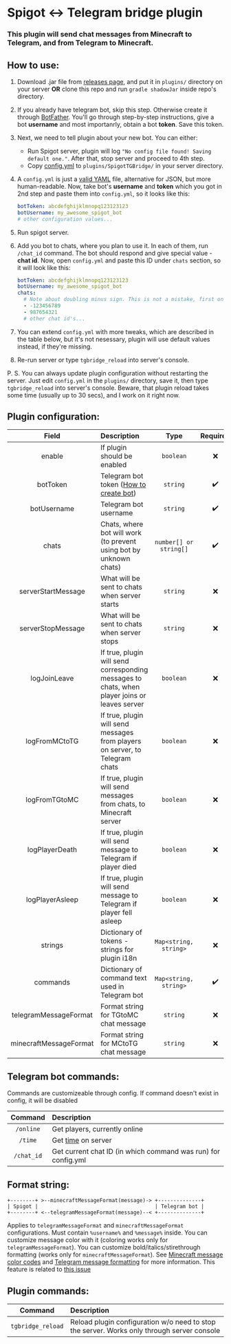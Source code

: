 # Spigot <-> Telegram bridge plugin

### This plugin will send chat messages from Minecraft to Telegram, and from Telegram to Minecraft.

## How to use:

1. Download .jar file from [releases page](https://github.com/kraftwerk28/spigot-tg-bridge/releases), and put it in `plugins/` directory on your server **OR** clone this repo and run `gradle shadowJar` inside repo's directory.

2. If you already have telegram bot, skip this step. Otherwise create it through [BotFather](https://t.me/BotFather). You'll go through step-by-step instructions, give a bot __username__ and most importanrly, obtain a bot __token__. Save this token.

3. Next, we need to tell plugin about your new bot. You can either:
    - Run Spigot server, plugin will log `"No config file found! Saving default one."`. After that, stop server and proceed to 4th step.
    - Copy [config.yml](https://raw.githubusercontent.com/kraftwerk28/spigot-tg-bridge/master/src/main/resources/config.yml) to `plugins/SpigotTGBridge/` in your server directory.

4. A `config.yml` is just a [valid YAML](https://en.wikipedia.org/wiki/YAML) file, alternative for JSON, but more human-readable.
   Now, take bot's __username__ and __token__ which you got in 2nd step and paste them into `config.yml`, so it looks like this:
   ```yaml
   botToken: abcdefghijklmnopq123123123
   botUsername: my_awesome_spigot_bot
   # other configuration values...
   ```

5. Run spigot server.

6. Add you bot to chats, where you plan to use it. In each of them, run `/chat_id` command. The bot should respond and give special value - __chat id__. Now, open `config.yml` and paste this ID under `chats` section, so it will look like this:
    ```yaml
    botToken: abcdefghijklmnopq123123123
    botUsername: my_awesome_spigot_bot
    chats:
      # Note about doubling minus sign. This is not a mistake, first one means list element, the second one - actual minus
      - -123456789
      - 987654321
      # other chat id's...
    ```

7. You can extend `config.yml` with more tweaks, which are described in the table below, but it's not nesessary, plugin will use default values instead, if they're missing.

8. Re-run server or type `tgbridge_reload` into server's console.


P. S. You can always update plugin configuration without restarting the server. Just edit `config.yml` in the `plugins/` directory, save it, then type `tgbridge_reload` into server's console. Beware, that plugin reload takes some time (usually up to 30 secs), and I work on it right now.


## Plugin configuration:

| Field | Description | Type | Required | Default |
|:-----:|:------------|:----:|:--------:|:-------:|
| enable | If plugin should be enabled | `boolean` | :x: | `true` |
| botToken | Telegram bot token ([How to create bot](https://core.telegram.org/bots#3-how-do-i-create-a-bot)) | `string` | :heavy_check_mark: | - |
| botUsername | Telegram bot username | `string` | :heavy_check_mark: | - |
| chats | Chats, where bot will work (to prevent using bot by unknown chats) | `number[] or string[]` | :heavy_check_mark: | `[]` |
| serverStartMessage | What will be sent to chats when server starts | `string` | :x: | `'Server started.'` |
| serverStopMessage | What will be sent to chats when server stops | `string` | :x: | `'Server stopped.'` |
| logJoinLeave | If true, plugin will send corresponding messages to chats, when player joins or leaves server | `boolean` | :x: | `true` |
| logFromMCtoTG | If true, plugin will send messages from players on server, to Telegram chats | `boolean` | :x: | `true` |
| logFromTGtoMC | If true, plugin will send messages from chats, to Minecraft server | `boolean` | :x: | `true` |
| logPlayerDeath | If true, plugin will send message to Telegram if player died | `boolean` | :x: | `false` |
| logPlayerAsleep | If true, plugin will send message to Telegram if player fell asleep | `boolean` | :x: | `false` |
| strings | Dictionary of tokens - strings for plugin i18n | `Map<string, string>` | :x: | See default config |
| commands | Dictionary of command text used in Telegram bot | `Map<string, string>` | :heavy_check_mark: | See below |
| telegramMessageFormat | Format string for TGtoMC chat message | `string` | :x: | See default config |
| minecraftMessageFormat | Format string for MCtoTG chat message | `string` | :x: | See default config |


## Telegram bot commands:

Commands are customizeable through config. If command doesn't exist in config, it will be disabled

| Command | Description |
|:-------:|:------------|
| `/online` | Get players, currently online |
| `/time`   | Get [time](https://minecraft.gamepedia.com/Day-night_cycle) on server |
| `/chat_id`   | Get current chat ID (in which command was run) for config.yml |


## Format string:

```
+--------+ >--minecraftMessageFormat(message)-> +--------------+
| Spigot |                                      | Telegram bot |
+--------+ <--telegramMessageFormat(message)--< +--------------+
```

Applies to `telegramMessageFormat` and `minecraftMessageFormat` configurations.
Must contain `%username%` and `%message%` inside.
You can customize message color with it (coloring works only for `telegramMessageFormat`). You can customize bold/italics/stirethrough formatting (works only for `minecraftMessageFormat`). See [Minecraft message color codes](https://www.digminecraft.com/lists/color_list_pc.php) and [Telegram message formatting](https://core.telegram.org/bots/api#html-style) for more information.
This feature is related to [this issue](https://github.com/kraftwerk28/spigot-tg-bridge/issues/6)


## Plugin commands:

| Command | Description |
|:-------:|:------------|
| `tgbridge_reload` | Reload plugin configuration w/o need to stop the server. Works only through server console |
